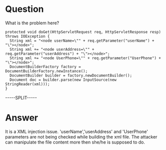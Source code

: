 # Question
 
What is the problem here?
 
```
protected void doGet(HttpServletRequest req, HttpServletResponse resp) throws IOException {
  String xml = "<node userName=\"" + req.getParameter("userName") + "\"></node>";
  String xml += "<node userAddress=\"" + req.getParameter("userAddress") + "\"></node>";
  String xml += "<node UserPhone=\"" + req.getParameter("UserPhone") + "\"></node>";
  DocumentBuilderFactory factory = DocumentBuilderFactory.newInstance();
  DocumentBuilder builder = factory.newDocumentBuilder();
  Document doc = builder.parse(new InputSource(new StringReader(xml)));
}
```
 
-----SPLIT-----
 
# Answer

It is a XML injection issue. 'userName','userAddress' and 'UserPhone' parameters are not being checked while building the xml file. The attacker can manipulate the file content more then she/he is supposed to do.